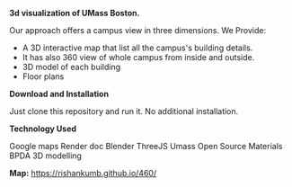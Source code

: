 **3d visualization of UMass Boston.**

Our approach offers a campus view in three dimensions. We Provide:
- A 3D interactive map that list all the campus's building details.
- It has also 360 view of whole campus from inside and outside.
- 3D model of each building
- Floor plans

**Download and Installation**

Just clone this repository and run it.
No additional installation.

**Technology Used**

Google maps
Render doc
Blender
ThreeJS
Umass Open Source Materials
BPDA 3D modelling

**Map:** https://rishankumb.github.io/460/
